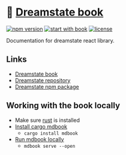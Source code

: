 # 🎸 [Dreamstate book](https://github.com/Neloreck/dreamstate)
[![npm version](https://img.shields.io/npm/v/dreamstate.svg?style=flat-square)](https://www.npmjs.com/package/dreamstate)
[![start with book](https://img.shields.io/badge/docs-book-blue.svg?style=flat)](https://neloreck.github.io/dreamstate-book/)
[![license](https://img.shields.io/badge/license-MIT-blue.svg?style=flat)](https://github.com/Neloreck/dreamstate/blob/master/LICENSE)

Documentation for dreamstate react library.

## Links

- [Dreamstate book](https://neloreck.github.io/dreamstate-book/)
- [Dreamstate repository](https://github.com/Neloreck/dreamstate)
- [Dreamstate npm package](https://www.npmjs.com/package/dreamstate)

## Working with the book locally

- Make sure [rust](https://www.rust-lang.org/) is installed
- [Install cargo mdbook](https://rust-lang.github.io/mdBook/guide/installation.html)
    - `cargo install mdbook`
- [Run mdbook locally](https://rust-lang.github.io/mdBook/guide/creating.html)
    - `mdbook serve --open`
